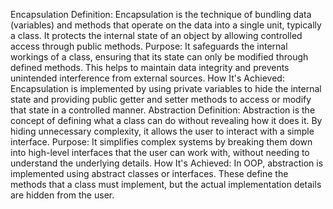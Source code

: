 Encapsulation
Definition: Encapsulation is the technique of bundling data (variables) and methods that operate on the data into a single unit, typically a class. It protects the internal state of an object by allowing controlled access through public methods.
Purpose: It safeguards the internal workings of a class, ensuring that its state can only be modified through defined methods. This helps to maintain data integrity and prevents unintended interference from external sources.
How It's Achieved: Encapsulation is implemented by using private variables to hide the internal state and providing public getter and setter methods to access or modify that state in a controlled manner.
Abstraction
Definition: Abstraction is the concept of defining what a class can do without revealing how it does it. By hiding unnecessary complexity, it allows the user to interact with a simple interface.
Purpose: It simplifies complex systems by breaking them down into high-level interfaces that the user can work with, without needing to understand the underlying details.
How It's Achieved: In OOP, abstraction is implemented using abstract classes or interfaces. These define the methods that a class must implement, but the actual implementation details are hidden from the user.
